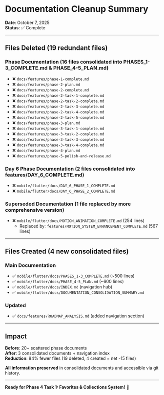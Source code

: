 # Documentation Cleanup Summary

**Date**: October 7, 2025  
**Status**: ✅ Complete

---

## Files Deleted (19 redundant files)

### Phase Documentation (16 files consolidated into PHASES_1-3_COMPLETE.md & PHASE_4-5_PLAN.md)
- ❌ `docs/features/phase-1-complete.md`
- ❌ `docs/features/phase-2-plan.md`
- ❌ `docs/features/phase-2-complete.md`
- ❌ `docs/features/phase-2-task-1-complete.md`
- ❌ `docs/features/phase-2-task-2-complete.md`
- ❌ `docs/features/phase-2-task-3-complete.md`
- ❌ `docs/features/phase-2-task-4-complete.md`
- ❌ `docs/features/phase-2-task-5-complete.md`
- ❌ `docs/features/phase-3-plan.md`
- ❌ `docs/features/phase-3-task-1-complete.md`
- ❌ `docs/features/phase-3-task-2-complete.md`
- ❌ `docs/features/phase-3-task-3-complete.md`
- ❌ `docs/features/phase-3-task-4-complete.md`
- ❌ `docs/features/phase-4-plan.md`
- ❌ `docs/features/phase-5-polish-and-release.md`

### Day 6 Phase Documentation (2 files consolidated into features/DAY_6_COMPLETE.md)
- ❌ `mobile/flutter/docs/DAY_6_PHASE_1_COMPLETE.md`
- ❌ `mobile/flutter/docs/DAY_6_PHASE_2_COMPLETE.md`

### Superseded Documentation (1 file replaced by more comprehensive version)
- ❌ `mobile/flutter/docs/MOTION_ANIMATION_COMPLETE.md` (254 lines)
  - Replaced by: `features/MOTION_SYSTEM_ENHANCEMENT_COMPLETE.md` (567 lines)

---

## Files Created (4 new consolidated files)

### Main Documentation
- ✅ `mobile/flutter/docs/PHASES_1-3_COMPLETE.md` (~500 lines)
- ✅ `mobile/flutter/docs/PHASE_4-5_PLAN.md` (~600 lines)
- ✅ `mobile/flutter/docs/INDEX.md` (navigation hub)
- ✅ `mobile/flutter/docs/DOCUMENTATION_CONSOLIDATION_SUMMARY.md`

### Updated
- ✅ `docs/features/ROADMAP_ANALYSIS.md` (added navigation section)

---

## Impact

**Before**: 20+ scattered phase documents  
**After**: 3 consolidated documents + navigation index  
**Reduction**: 84% fewer files (19 deleted, 4 created = net -15 files)

**All information preserved** in consolidated documents and accessible via git history.

---

**Ready for Phase 4 Task 1: Favorites & Collections System!** 🚀
